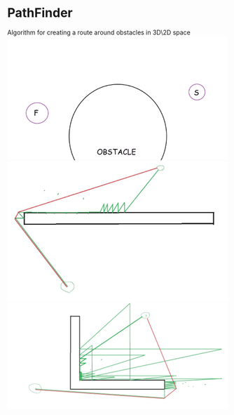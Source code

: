 # PathFinder
Algorithm for creating a route around obstacles in 3D\2D space
![Alt text](roundObstacleExample.gif?raw=true "Title")
![Alt text](flatObstaclesExample.jpg?raw=true "Title")
![Alt text](rightAngleObstacleExample.jpg?raw=true "Title")
